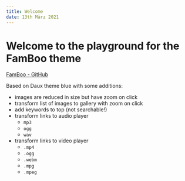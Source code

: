 ```yaml
---
title: Welcome
date: 13th März 2021
---
```


# Welcome to the playground for the FamBoo theme

[FamBoo - GitHub](https://github.com/MathiasReichardt/FamBoo)

Based on Daux theme blue with some additions:

- images are reduced in size but have zoom on click
- transform list of images to gallery with zoom on click
- add keywords to top (not searchable!)
- transform links to audio player
  - `mp3`
  - `ogg`
  - `wav`
- transform links to video player
  - `.mp4`
  - `.ogg`
  - `.webm`
  - `.mpg`
  - `.mpeg`
